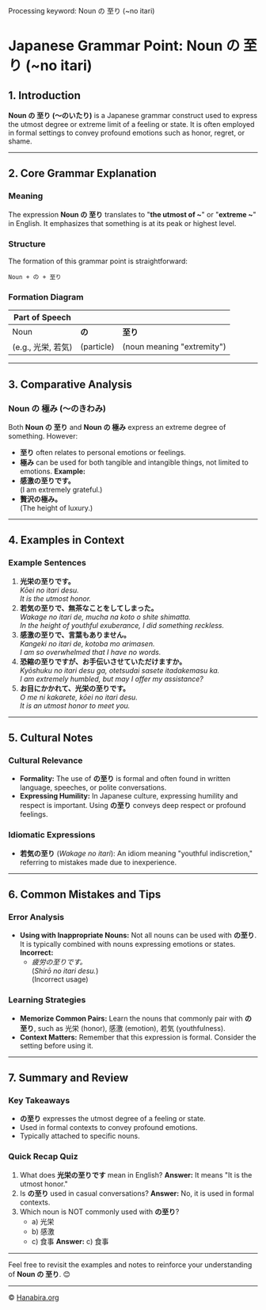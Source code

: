Processing keyword: Noun の 至り (~no itari)
# Japanese Grammar Point: Noun の 至り (~no itari)

## 1. Introduction
**Noun の 至り (〜のいたり)** is a Japanese grammar construct used to express the utmost degree or extreme limit of a feeling or state. It is often employed in formal settings to convey profound emotions such as honor, regret, or shame.

---
## 2. Core Grammar Explanation
### Meaning
The expression **Noun の 至り** translates to "**the utmost of ~**" or "**extreme ~**" in English. It emphasizes that something is at its peak or highest level.
### Structure
The formation of this grammar point is straightforward:
```
Noun + の + 至り
```
### Formation Diagram
| **Part of Speech** |             |                  |
|--------------------|-------------|------------------|
| Noun               | **の**      | **至り**         |
| (e.g., 光栄, 若気)  | (particle)  | (noun meaning "extremity") |
---
## 3. Comparative Analysis
### Noun の 極み (〜のきわみ)
Both **Noun の 至り** and **Noun の 極み** express an extreme degree of something. However:
- **至り** often relates to personal emotions or feelings.
- **極み** can be used for both tangible and intangible things, not limited to emotions.
**Example:**
- **感激の至りです。**  
  (I am extremely grateful.)
- **贅沢の極み。**  
  (The height of luxury.)
---
## 4. Examples in Context
### Example Sentences
1. **光栄の至りです。**  
   *Kōei no itari desu.*  
   *It is the utmost honor.*
2. **若気の至りで、無茶なことをしてしまった。**  
   *Wakage no itari de, mucha na koto o shite shimatta.*  
   *In the height of youthful exuberance, I did something reckless.*
3. **感激の至りで、言葉もありません。**  
   *Kangeki no itari de, kotoba mo arimasen.*  
   *I am so overwhelmed that I have no words.*
4. **恐縮の至りですが、お手伝いさせていただけますか。**  
   *Kyōshuku no itari desu ga, otetsudai sasete itadakemasu ka.*  
   *I am extremely humbled, but may I offer my assistance?*
5. **お目にかかれて、光栄の至りです。**  
   *O me ni kakarete, kōei no itari desu.*  
   *It is an utmost honor to meet you.*
---
## 5. Cultural Notes
### Cultural Relevance
- **Formality:** The use of **の至り** is formal and often found in written language, speeches, or polite conversations.
- **Expressing Humility:** In Japanese culture, expressing humility and respect is important. Using **の至り** conveys deep respect or profound feelings.
### Idiomatic Expressions
- **若気の至り** (*Wakage no itari*): An idiom meaning "youthful indiscretion," referring to mistakes made due to inexperience.
---
## 6. Common Mistakes and Tips
### Error Analysis
- **Using with Inappropriate Nouns:** Not all nouns can be used with **の至り**. It is typically combined with nouns expressing emotions or states.
  **Incorrect:**  
  - *疲労の至りです。*  
    (*Shirō no itari desu.*)  
    (Incorrect usage)
### Learning Strategies
- **Memorize Common Pairs:** Learn the nouns that commonly pair with **の至り**, such as 光栄 (honor), 感激 (emotion), 若気 (youthfulness).
- **Context Matters:** Remember that this expression is formal. Consider the setting before using it.
---
## 7. Summary and Review
### Key Takeaways
- **の至り** expresses the utmost degree of a feeling or state.
- Used in formal contexts to convey profound emotions.
- Typically attached to specific nouns.
### Quick Recap Quiz
1. What does **光栄の至りです** mean in English?
   **Answer:** It means "It is the utmost honor."
2. Is **の至り** used in casual conversations?
   **Answer:** No, it is used in formal contexts.
3. Which noun is NOT commonly used with **の至り**?
   - a) 光栄
   - b) 感激
   - c) 食事
   **Answer:** c) 食事
---
Feel free to revisit the examples and notes to reinforce your understanding of **Noun の 至り**. 😊


---

© [Hanabira.org](https://hanabira.org)
